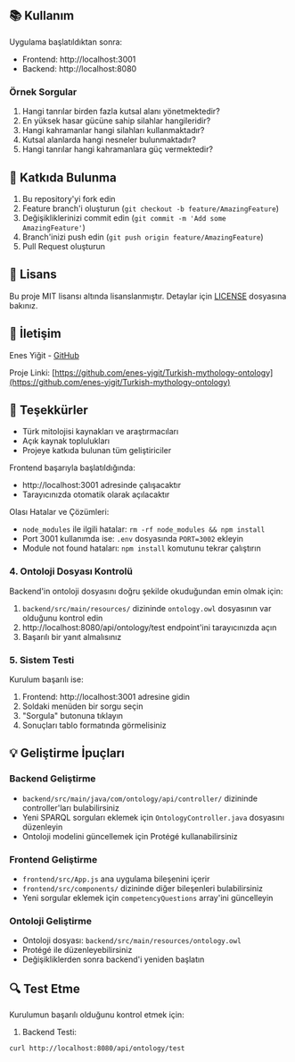 ## 📚 Kullanım

Uygulama başlatıldıktan sonra:
- Frontend: http://localhost:3001
- Backend: http://localhost:8080

### Örnek Sorgular
1. Hangi tanrılar birden fazla kutsal alanı yönetmektedir?
2. En yüksek hasar gücüne sahip silahlar hangileridir?
3. Hangi kahramanlar hangi silahları kullanmaktadır?
4. Kutsal alanlarda hangi nesneler bulunmaktadır?
5. Hangi tanrılar hangi kahramanlara güç vermektedir?

## 🤝 Katkıda Bulunma

1. Bu repository'yi fork edin
2. Feature branch'i oluşturun (`git checkout -b feature/AmazingFeature`)
3. Değişikliklerinizi commit edin (`git commit -m 'Add some AmazingFeature'`)
4. Branch'inizi push edin (`git push origin feature/AmazingFeature`)
5. Pull Request oluşturun

## 📝 Lisans

Bu proje MIT lisansı altında lisanslanmıştır. Detaylar için [LICENSE](LICENSE) dosyasına bakınız.

## 📧 İletişim

Enes Yiğit - [GitHub](https://github.com/enes-yigit)

Proje Linki: [https://github.com/enes-yigit/Turkish-mythology-ontology](https://github.com/enes-yigit/Turkish-mythology-ontology)

## 🙏 Teşekkürler

- Türk mitolojisi kaynakları ve araştırmacıları
- Açık kaynak toplulukları
- Projeye katkıda bulunan tüm geliştiriciler

Frontend başarıyla başlatıldığında:
- http://localhost:3001 adresinde çalışacaktır
- Tarayıcınızda otomatik olarak açılacaktır

Olası Hatalar ve Çözümleri:
- `node_modules` ile ilgili hatalar: `rm -rf node_modules && npm install`
- Port 3001 kullanımda ise: `.env` dosyasında `PORT=3002` ekleyin
- Module not found hataları: `npm install` komutunu tekrar çalıştırın

### 4. Ontoloji Dosyası Kontrolü

Backend'in ontoloji dosyasını doğru şekilde okuduğundan emin olmak için:

1. `backend/src/main/resources/` dizininde `ontology.owl` dosyasının var olduğunu kontrol edin
2. http://localhost:8080/api/ontology/test endpoint'ini tarayıcınızda açın
3. Başarılı bir yanıt almalısınız

### 5. Sistem Testi

Kurulum başarılı ise:

1. Frontend: http://localhost:3001 adresine gidin
2. Soldaki menüden bir sorgu seçin
3. "Sorgula" butonuna tıklayın
4. Sonuçları tablo formatında görmelisiniz

## 💡 Geliştirme İpuçları

### Backend Geliştirme
- `backend/src/main/java/com/ontology/api/controller/` dizininde controller'ları bulabilirsiniz
- Yeni SPARQL sorguları eklemek için `OntologyController.java` dosyasını düzenleyin
- Ontoloji modelini güncellemek için Protégé kullanabilirsiniz

### Frontend Geliştirme
- `frontend/src/App.js` ana uygulama bileşenini içerir
- `frontend/src/components/` dizininde diğer bileşenleri bulabilirsiniz
- Yeni sorgular eklemek için `competencyQuestions` array'ini güncelleyin

### Ontoloji Geliştirme
- Ontoloji dosyası: `backend/src/main/resources/ontology.owl`
- Protégé ile düzenleyebilirsiniz
- Değişikliklerden sonra backend'i yeniden başlatın

## 🔍 Test Etme

Kurulumun başarılı olduğunu kontrol etmek için:

1. Backend Testi:
```bash
curl http://localhost:8080/api/ontology/test
```